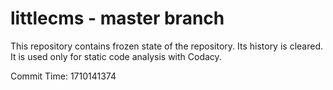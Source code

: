 # littlecms - master branch

This repository contains frozen state of the repository.
Its history is cleared. It is used only for static code
analysis with Codacy.

Commit Time: 1710141374